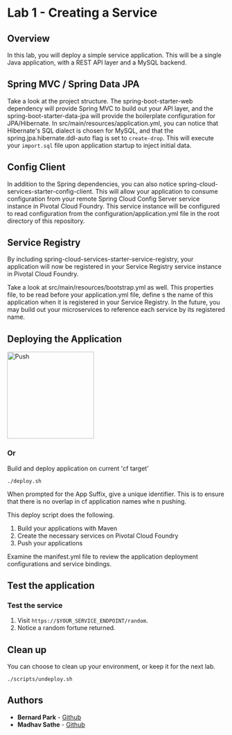 # Lab 1 - Creating a Service

## Overview
In this lab, you will deploy a simple service application. This will be a single Java application, with a REST API layer and a MySQL backend.

## Spring MVC / Spring Data JPA
Take a look at the project structure. The spring-boot-starter-web dependency will provide Spring MVC to build out your API layer, and the spring-boot-starter-data-jpa will provide the boilerplate configuration for JPA/Hibernate. In src/main/resources/application.yml, you can notice that Hibernate's SQL dialect is chosen for MySQL, and that the spring.jpa.hibernate.ddl-auto flag is set to `create-drop`. This will execute your `import.sql` file upon application startup to inject initial data.

## Config Client
In addition to the Spring dependencies, you can also notice spring-cloud-services-starter-config-client. This will allow your application to consume configuration from your remote Spring Cloud Config Server service instance in Pivotal Cloud Foundry. This service instance will be configured to read configuration from the configuration/application.yml file in the root directory of this repository.

## Service Registry
By including spring-cloud-services-starter-service-registry, your application will now be registered in your Service Registry service instance in Pivotal Cloud Foundry.

Take a look at src/main/resources/bootstrap.yml as well. This properties file, to be read before your application.yml file, define
s the name of this application when it is registered in your Service Registry. In the future, you may build out your microservices to reference each service by its registered name.

## Deploying the Application
<a href="https://push-to.cfapps.io?repo=https%3A%2F%2Fgithub.com%2Fmsathe-tech%2Ffortune-teller.git">
        <img src="https://push-to.cfapps.io/ui/assets/images/Push-to-Pivotal-Light.svg" width="200" alt="Push">
</a>

### Or

Build and deploy application on current 'cf target'

```
./deploy.sh
```

When prompted for the App Suffix, give a unique identifier. This is to ensure that there is no overlap in cf application names whe
n pushing.

This deploy script does the following.
1. Build your applications with Maven
1. Create the necessary services on Pivotal Cloud Foundry
1. Push your applications

Examine the manifest.yml file to review the application deployment configurations and service bindings.

## Test the application

### Test the service
1. Visit `https://$YOUR_SERVICE_ENDPOINT/random`.
1. Notice a random fortune returned.

## Clean up

You can choose to clean up your environment, or keep it for the next lab.

```
./scripts/undeploy.sh
```

## Authors
* **Bernard Park** - [Github](https://github.com/bernardpark)
* **Madhav Sathe** - [Github](https://github.com/msathe-tech)
